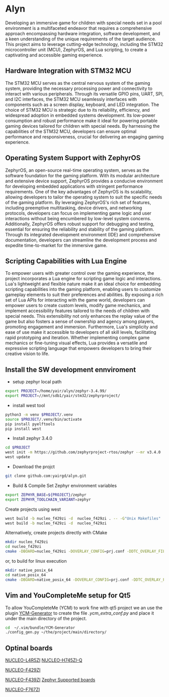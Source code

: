 # Alyn

Developing an immersive game for children with special needs set in a pool environment is a multifaceted endeavor that requires a comprehensive approach encompassing hardware integration, software development, and a keen understanding of the unique requirements of the target audience. This project aims to leverage cutting-edge technology, including the STM32 microcontroller unit (MCU), ZephyrOS, and Lua scripting, to create a captivating and accessible gaming experience.

## Hardware Integration with STM32 MCU
The STM32 MCU serves as the central nervous system of the gaming system, providing the necessary processing power and connectivity to interact with various peripherals. Through its versatile GPIO pins, UART, SPI, and I2C interfaces, the STM32 MCU seamlessly interfaces with components such as a screen display, keyboard, and LED integration.
The choice of STM32 MCU is strategic due to its reliability, efficiency, and widespread adoption in embedded systems development. Its low-power consumption and robust performance make it ideal for powering portable gaming devices tailored for children with special needs. By harnessing the capabilities of the STM32 MCU, developers can ensure optimal performance and responsiveness, crucial for delivering an engaging gaming experience.

## Operating System Support with ZephyrOS
ZephyrOS, an open-source real-time operating system, serves as the software foundation for the gaming platform. With its modular architecture and extensive device support, ZephyrOS provides a conducive environment for developing embedded applications with stringent performance requirements.
One of the key advantages of ZephyrOS is its scalability, allowing developers to tailor the operating system to suit the specific needs of the gaming platform. By leveraging ZephyrOS's rich set of features, including preemptive multitasking, device drivers, and networking protocols, developers can focus on implementing game logic and user interactions without being encumbered by low-level system concerns.
Additionally, ZephyrOS offers robust support for debugging and testing, essential for ensuring the reliability and stability of the gaming platform. Through its integrated development environment (IDE) and comprehensive documentation, developers can streamline the development process and expedite time-to-market for the immersive game.

## Scripting Capabilities with Lua Engine
To empower users with greater control over the gaming experience, the project incorporates a Lua engine for scripting game logic and interactions. Lua's lightweight and flexible nature make it an ideal choice for embedding scripting capabilities into the gaming platform, enabling users to customize gameplay elements to suit their preferences and abilities.
By exposing a rich set of Lua APIs for interacting with the game world, developers can empower users to create custom levels, modify game mechanics, and implement accessibility features tailored to the needs of children with special needs. This extensibility not only enhances the replay value of the game but also fosters a sense of ownership and agency among players, promoting engagement and immersion.
Furthermore, Lua's simplicity and ease of use make it accessible to developers of all skill levels, facilitating rapid prototyping and iteration. Whether implementing complex game mechanics or fine-tuning visual effects, Lua provides a versatile and expressive scripting language that empowers developers to bring their creative vision to life.


## Install the SW development ennviroment
* setup zephyr local path
```bash
export PROJECT=/home/yair/alyn/zephyr-3.4.99/
export PROJECT=//mnt/sdb1/yair/stm32/zephyrproject/
```

* install west tool
```bash
python3 -m venv $PROJECT/.venv
source $PROJECT/.venv/bin/activate
pip install pyelftools
pip install west
```

* Install zephyr 3.4.0
```bash
cd $PROJECT
west init -m https://github.com/zephyrproject-rtos/zephyr --mr v3.4.0
west update
```

* Download the projct
```bash
git clone github.com:yairgd/alyn.git
```

* Build & Compile
Set Zephyr environment variables
```bash
export ZEPHYR_BASE=${PROJECT}/zephyr
export ZEPHYR_TOOLCHAIN_VARIANT=zephyr
```

Create projects using west
```bash
west build -b nucleo_f429zi -d  nucleo_f429zi . -- -G"Unix Makefiles"  # For CMake project
west build -b nucleo_f429zi -d  nucleo_f429zi                          # For Ninja project
```

Alternatively, create projects directly with CMake
```bash
mkdir nucleo_f429zi
cd nucleo_f429zi
cmake -DBOARD=nucleo_f429zi -DOVERLAY_CONFIG=prj.conf -DDTC_OVERLAY_FILE=./boards/nucleo_f429zi.overlay .. # Add '-GNinja' to the CMake command to force Ninja build
```
or, to build for linux execution
```bash
mkdir native_posix_64
cd native_posix_64
cmake -DBOARD=native_posix_64 -DOVERLAY_CONFIG=prj.conf -DDTC_OVERLAY_FILE=./boards/native_posix_64.overlay ..
```
## Vim and YouCompleteMe setup for Qt5 

To allow YouCompleteMe (YCM) to work fine with qt5 project we an use the plugin [YCM-Generator](https://github.com/rdnetto/YCM-Generator) to create the file *.ycm_extra_conf.py* and place it under the main directory of the project. 
```bash
cd  ~/.vim/bundle/YCM-Generator
./config_gen.py ~/the/project/main/directory/
```

## Optinal boards
[NUCLEO-L4R5ZI](https://www.digikey.co.il/he/products/detail/stmicroelectronics/NUCLEO-L4R5ZI/7807685)
[NUCLEO-H745ZI-Q](https://www.digikey.co.il/he/products/detail/stmicroelectronics/NUCLEO-H745ZI-Q/10498890?s=N4IgTCBcDaIHIFUDCAZAogeQLQAkDsALAKwBaAklgIogC6AvkA)

[NUCLEO-F429ZI](https://www.digikey.co.il/he/products/detail/stmicroelectronics/NUCLEO-F429ZI/5806777?s=N4IgTCBcDaIHIFUDCAZAogeQLQDEAsYAnAFoCSIAugL5A)

[NUCLEO-F439ZI](https://www.digikey.co.il/he/products/detail/stmicroelectronics/NUCLEO-F439ZI/9520178?s=N4IgTCBcDaIHIFUDCAZAogeQLQDEAsAzAJwBaAkiALoC%2BQA)
[Zephyr Supported boards](https://docs.zephyrproject.org/latest/boards/arm/nucleo_f429zi/doc/index.html)

[NUCLEO-F767ZI](https://www.digikey.co.il/he/products/detail/stmicroelectronics/NUCLEO-F767ZI/6004740?s=N4IgTCBcDaIHIFUDCAZAogeQLQDEDsAbHgFoCSIAugL5A)
